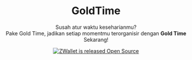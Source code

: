 <h1  align="center">GoldTime</h1>


<p  align="center">Susah atur waktu keseharianmu?<br/>Pake Gold Time, jadikan setiap momentmu terorganisir dengan <strong>Gold Time</strong> Sekarang!
</p>


<p  align="center"> 
    <a  href="https://github.com/mkhoirulwafa/zwalletMobile">
        <img  src="https://img.shields.io/badge/-Open%20Source-blue"  alt="ZWallet is released Open Source"  />
    </a>
</p>
